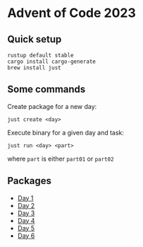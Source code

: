 # Advent of Code 2023

## Quick setup
``` shell
rustup default stable
cargo install cargo-generate
brew install just
```

## Some commands
Create package for a new day:
```shell
just create <day>
```

Execute binary for a given day and task:
```shell
just run <day> <part>
```
where `part` is either `part01` or `part02`

## Packages
* [Day 1](day-01)
* [Day 2](day-02)
* [Day 3](day-03)
* [Day 4](day-04) 
* [Day 5](day-05) 
* [Day 6](day-06)